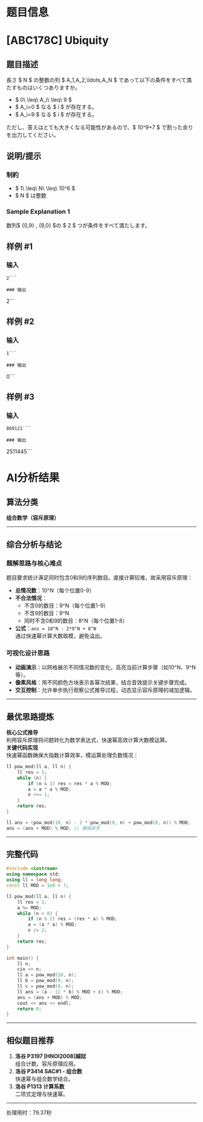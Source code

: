 # 题目信息

# [ABC178C] Ubiquity

## 题目描述

[problemUrl]: https://atcoder.jp/contests/abc178/tasks/abc178_c

長さ $ N $ の整数の列 $ A_1,A_2,\ldots,A_N $ であって以下の条件をすべて満たすものはいくつありますか。

- $ 0\ \leq\ A_i\ \leq\ 9 $
- $ A_i=0 $ なる $ i $ が存在する。
- $ A_i=9 $ なる $ i $ が存在する。

ただし、答えはとても大きくなる可能性があるので、$ 10^9+7 $ で割った余りを出力してください。

## 说明/提示

### 制約

- $ 1\ \leq\ N\ \leq\ 10^6 $
- $ N $ は整数

### Sample Explanation 1

数列$ \{0,9\} $,$ \{9,0\} $の $ 2 $ つが条件をすべて満たします。

## 样例 #1

### 输入

```
2```

### 输出

```
2```

## 样例 #2

### 输入

```
1```

### 输出

```
0```

## 样例 #3

### 输入

```
869121```

### 输出

```
2511445```

# AI分析结果



## 算法分类
**组合数学（容斥原理）**

---

## 综合分析与结论

### 题解思路与核心难点
题目要求统计满足同时包含0和9的序列数目。直接计算较难，故采用容斥原理：
- **总情况数**：10^N（每个位置0-9）
- **不合法情况**：
  - 不含0的数目：9^N（每个位置1-9）
  - 不含9的数目：9^N
  - 同时不含0和9的数目：8^N（每个位置1-8）
- **公式**：`ans = 10^N - 2*9^N + 8^N`  
  通过快速幂计算大数取模，避免溢出。

### 可视化设计思路
- **动画演示**：以网格展示不同情况数的变化，高亮当前计算步骤（如10^N、9^N等）。
- **像素风格**：用不同颜色方块表示各幂次结果，结合音效提示关键步骤完成。
- **交互控制**：允许单步执行观察公式推导过程，动态显示容斥原理的减加逻辑。

---

## 最优思路提炼
**核心公式推导**  
利用容斥原理将问题转化为数学表达式，快速幂高效计算大数模运算。  
**关键代码实现**  
快速幂函数确保大指数计算效率，模运算处理负数情况：
```cpp
ll pow_mod(ll a, ll n) {
    ll res = 1;
    while (n) {
        if (n & 1) res = res * a % MOD;
        a = a * a % MOD;
        n >>= 1;
    }
    return res;
}

ll ans = (pow_mod(10, n) - 2 * pow_mod(9, n) + pow_mod(8, n)) % MOD;
ans = (ans + MOD) % MOD; // 确保非负
```

---

## 完整代码
```cpp
#include <iostream>
using namespace std;
using ll = long long;
const ll MOD = 1e9 + 7;

ll pow_mod(ll a, ll n) {
    ll res = 1;
    a %= MOD;
    while (n > 0) {
        if (n % 2) res = (res * a) % MOD;
        a = (a * a) % MOD;
        n /= 2;
    }
    return res;
}

int main() {
    ll n;
    cin >> n;
    ll a = pow_mod(10, n);
    ll b = pow_mod(9, n);
    ll c = pow_mod(8, n);
    ll ans = (a - (2 * b) % MOD + c) % MOD;
    ans = (ans + MOD) % MOD;
    cout << ans << endl;
    return 0;
}
```

---

## 相似题目推荐
1. **洛谷 P3197 [HNOI2008]越狱**  
   组合计数，容斥原理应用。
2. **洛谷 P3414 SAC#1 - 组合数**  
   快速幂与组合数学结合。
3. **洛谷 P1313 计算系数**  
   二项式定理与快速幂。

---
处理用时：79.37秒